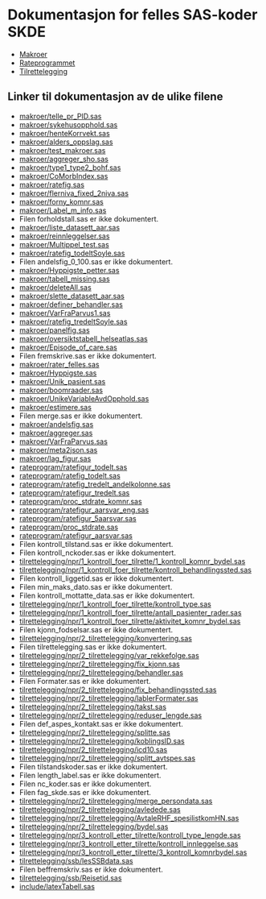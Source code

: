 # Dokumentasjon for felles SAS-koder SKDE

- [Makroer](makroer_doc)
- [Rateprogrammet](rateprogram_doc)
- [Tilrettelegging](tilrettelegging_doc)


## Linker til dokumentasjon av de ulike filene

- [makroer/telle_pr_PID.sas](telle_pr_PID)
- [makroer/sykehusopphold.sas](sykehusopphold)
- [makroer/henteKorrvekt.sas](henteKorrvekt)
- [makroer/alders_oppslag.sas](alders_oppslag)
- [makroer/test_makroer.sas](test_makroer)
- [makroer/aggreger_sho.sas](aggreger_sho)
- [makroer/type1_type2_bohf.sas](type1_type2_bohf)
- [makroer/CoMorbIndex.sas](CoMorbIndex)
- [makroer/ratefig.sas](ratefig)
- [makroer/flerniva_fixed_2niva.sas](flerniva_fixed_2niva)
- [makroer/forny_komnr.sas](forny_komnr)
- [makroer/Label_m_info.sas](Label_m_info)
- Filen forholdstall.sas er ikke dokumentert.
- [makroer/liste_datasett_aar.sas](liste_datasett_aar)
- [makroer/reinnleggelser.sas](reinnleggelser)
- [makroer/Multippel_test.sas](Multippel_test)
- [makroer/ratefig_todeltSoyle.sas](ratefig_todeltSoyle)
- Filen andelsfig_0_100.sas er ikke dokumentert.
- [makroer/Hyppigste_petter.sas](Hyppigste_petter)
- [makroer/tabell_missing.sas](tabell_missing)
- [makroer/deleteAll.sas](deleteAll)
- [makroer/slette_datasett_aar.sas](slette_datasett_aar)
- [makroer/definer_behandler.sas](definer_behandler)
- [makroer/VarFraParvus1.sas](VarFraParvus1)
- [makroer/ratefig_tredeltSoyle.sas](ratefig_tredeltSoyle)
- [makroer/panelfig.sas](panelfig)
- [makroer/oversiktstabell_helseatlas.sas](oversiktstabell_helseatlas)
- [makroer/Episode_of_care.sas](Episode_of_care)
- Filen fremskrive.sas er ikke dokumentert.
- [makroer/rater_felles.sas](rater_felles)
- [makroer/Hyppigste.sas](Hyppigste)
- [makroer/Unik_pasient.sas](Unik_pasient)
- [makroer/boomraader.sas](boomraader)
- [makroer/UnikeVariableAvdOpphold.sas](UnikeVariableAvdOpphold)
- [makroer/estimere.sas](estimere)
- Filen merge.sas er ikke dokumentert.
- [makroer/andelsfig.sas](andelsfig)
- [makroer/aggreger.sas](aggreger)
- [makroer/VarFraParvus.sas](VarFraParvus)
- [makroer/meta2json.sas](meta2json)
- [makroer/lag_figur.sas](lag_figur)
- [rateprogram/ratefigur_todelt.sas](ratefigur_todelt)
- [rateprogram/ratefig_todelt.sas](ratefig_todelt)
- [rateprogram/ratefig_tredelt_andelkolonne.sas](ratefig_tredelt_andelkolonne)
- [rateprogram/ratefigur_tredelt.sas](ratefigur_tredelt)
- [rateprogram/proc_stdrate_komnr.sas](proc_stdrate_komnr)
- [rateprogram/ratefigur_aarsvar_eng.sas](ratefigur_aarsvar_eng)
- [rateprogram/ratefigur_5aarsvar.sas](ratefigur_5aarsvar)
- [rateprogram/proc_stdrate.sas](proc_stdrate)
- [rateprogram/ratefigur_aarsvar.sas](ratefigur_aarsvar)
- Filen kontroll_tilstand.sas er ikke dokumentert.
- Filen kontroll_nckoder.sas er ikke dokumentert.
- [tilrettelegging/npr/1_kontroll_foer_tilrette/1_kontroll_komnr_bydel.sas](1_kontroll_komnr_bydel)
- [tilrettelegging/npr/1_kontroll_foer_tilrette/kontroll_behandlingssted.sas](kontroll_behandlingssted)
- Filen kontroll_liggetid.sas er ikke dokumentert.
- Filen min_maks_dato.sas er ikke dokumentert.
- Filen kontroll_mottatte_data.sas er ikke dokumentert.
- [tilrettelegging/npr/1_kontroll_foer_tilrette/kontroll_type.sas](kontroll_type)
- [tilrettelegging/npr/1_kontroll_foer_tilrette/antall_pasienter_rader.sas](antall_pasienter_rader)
- [tilrettelegging/npr/1_kontroll_foer_tilrette/aktivitet_komnr_bydel.sas](aktivitet_komnr_bydel)
- Filen kjonn_fodselsar.sas er ikke dokumentert.
- [tilrettelegging/npr/2_tilrettelegging/konvertering.sas](konvertering)
- Filen tilrettelegging.sas er ikke dokumentert.
- [tilrettelegging/npr/2_tilrettelegging/var_rekkefolge.sas](var_rekkefolge)
- [tilrettelegging/npr/2_tilrettelegging/fix_kjonn.sas](fix_kjonn)
- [tilrettelegging/npr/2_tilrettelegging/behandler.sas](behandler)
- Filen Formater.sas er ikke dokumentert.
- [tilrettelegging/npr/2_tilrettelegging/fix_behandlingssted.sas](fix_behandlingssted)
- [tilrettelegging/npr/2_tilrettelegging/lablerFormater.sas](lablerFormater)
- [tilrettelegging/npr/2_tilrettelegging/takst.sas](takst)
- [tilrettelegging/npr/2_tilrettelegging/reduser_lengde.sas](reduser_lengde)
- Filen def_aspes_kontakt.sas er ikke dokumentert.
- [tilrettelegging/npr/2_tilrettelegging/splitte.sas](splitte)
- [tilrettelegging/npr/2_tilrettelegging/koblingsID.sas](koblingsID)
- [tilrettelegging/npr/2_tilrettelegging/icd10.sas](icd10)
- [tilrettelegging/npr/2_tilrettelegging/splitt_avtspes.sas](splitt_avtspes)
- Filen tilstandskoder.sas er ikke dokumentert.
- Filen length_label.sas er ikke dokumentert.
- Filen nc_koder.sas er ikke dokumentert.
- Filen fag_skde.sas er ikke dokumentert.
- [tilrettelegging/npr/2_tilrettelegging/merge_persondata.sas](merge_persondata)
- [tilrettelegging/npr/2_tilrettelegging/avledede.sas](avledede)
- [tilrettelegging/npr/2_tilrettelegging/AvtaleRHF_spesilistkomHN.sas](AvtaleRHF_spesilistkomHN)
- [tilrettelegging/npr/2_tilrettelegging/bydel.sas](bydel)
- [tilrettelegging/npr/3_kontroll_etter_tilrette/kontroll_type_lengde.sas](kontroll_type_lengde)
- [tilrettelegging/npr/3_kontroll_etter_tilrette/kontroll_innleggelse.sas](kontroll_innleggelse)
- [tilrettelegging/npr/3_kontroll_etter_tilrette/3_kontroll_komnrbydel.sas](3_kontroll_komnrbydel)
- [tilrettelegging/ssb/lesSSBdata.sas](lesSSBdata)
- Filen beffremskriv.sas er ikke dokumentert.
- [tilrettelegging/ssb/Reisetid.sas](Reisetid)
- [include/latexTabell.sas](latexTabell)
